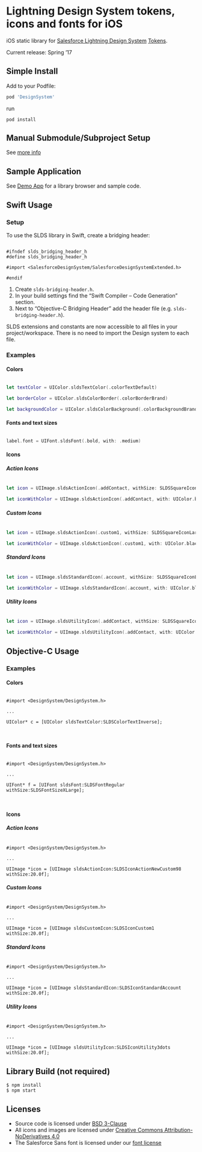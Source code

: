 # Lightning Design System tokens, icons and fonts for iOS

iOS static library for [Salesforce Lightning Design System](https://www.lightningdesignsystem.com/) [Tokens](https://www.lightningdesignsystem.com/design-tokens/).

Current release: Spring ’17

## Simple Install

Add to your Podfile:

```ruby
pod 'DesignSystem'
```

run

```
pod install
```

## Manual Submodule/Subproject Setup

See [more info](/manual_install_info)


## Sample Application 

See [Demo App](/Demo-Swift) for a library browser and sample code.

## Swift Usage

### Setup

To use the SLDS library in Swift, create a bridging header:

```objc

#ifndef slds_bridging_header_h
#define slds_bridging_header_h

#import <SalesforceDesignSystem/SalesforceDesignSystemExtended.h>

#endif

```
  
1. Create `slds-bridging-header.h`.
2. In your build settings find the “Swift Compiler – Code Generation” section.
3. Next to “Objective-C Bridging Header” add the header file (e.g. `slds-bridging-header.h`).

SLDS extensions and constants are now accessible to all files in your project/workspace. There is no need to import the Design system to each file.


### Examples


#### Colors

```swift 

let textColor = UIColor.sldsTextColor(.colorTextDefault)

let borderColor = UIColor.sldsColorBorder(.colorBorderBrand)

let backgroundColor = UIColor.sldsColorBackground(.colorBackgroundBrand)

```


#### Fonts and text sizes

```swift

label.font = UIFont.sldsFont(.bold, with: .medium)

```


#### Icons

##### Action Icons

```swift

let icon = UIImage.sldsActionIcon(.addContact, withSize: SLDSSquareIconLarge)

let iconWithColor = UIImage.sldsActionIcon(.addContact, with: UIColor.black, andBGColor: UIColor.white, andSize: SLDSSquareIconLarge)

```


##### Custom Icons

```swift

let icon = UIImage.sldsActionIcon(.custom1, withSize: SLDSSquareIconLarge)

let iconWithColor = UIImage.sldsActionIcon(.custom1, with: UIColor.black, andBGColor: UIColor.white, andSize: SLDSSquareIconLarge)

```


##### Standard Icons


```swift

let icon = UIImage.sldsStandardIcon(.account, withSize: SLDSSquareIconLarge)

let iconWithColor = UIImage.sldsStandardIcon(.account, with: UIColor.black, andBGColor: UIColor.white, andSize: SLDSSquareIconLarge)

```


##### Utility Icons


```swift

let icon = UIImage.sldsUtilityIcon(.addContact, withSize: SLDSSquareIconLarge)

let iconWithColor = UIImage.sldsUtilityIcon(.addContact, with: UIColor.black, andBGColor: UIColor.white, andSize: SLDSSquareIconLarge)

```

## Objective-C Usage


### Examples


#### Colors

```objc

#import <DesignSystem/DesignSystem.h> 

...

UIColor* c = [UIColor sldsTextColor:SLDSColorTextInverse];



```


#### Fonts and text sizes

```objc

#import <DesignSystem/DesignSystem.h> 

...

UIFont* f = [UIFont sldsFont:SLDSFontRegular withSize:SLDSFontSizeXLarge];



```


#### Icons

##### Action Icons

```objc

#import <DesignSystem/DesignSystem.h> 

...

UIImage *icon = [UIImage sldsActionIcon:SLDSIconActionNewCustom98 withSize:20.0f];

```


##### Custom Icons

```objc

#import <DesignSystem/DesignSystem.h> 

...

UIImage *icon = [UIImage sldsCustomIcon:SLDSIconCustom1 withSize:20.0f];

```


##### Standard Icons

```objc

#import <DesignSystem/DesignSystem.h> 

...

UIImage *icon = [UIImage sldsStandardIcon:SLDSIconStandardAccount withSize:20.0f];

```


##### Utility Icons

```objc

#import <DesignSystem/DesignSystem.h> 

...

UIImage *icon = [UIImage sldsUtilityIcon:SLDSIconUtility3dots withSize:20.0f];

```

## Library Build (not required)

```
$ npm install
$ npm start
```

## Licenses

* Source code is licensed under [BSD 3-Clause](https://git.io/sfdc-license)
* All icons and images are licensed under [Creative Commons Attribution-NoDerivatives 4.0](https://github.com/salesforce-ux/licenses/blob/master/LICENSE-icons-images.txt)
* The Salesforce Sans font is licensed under our [font license](https://github.com/salesforce-ux/licenses/blob/master/LICENSE-font.txt)
